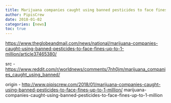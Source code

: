 ```yaml
---
title: Marijuana companies caught using banned pesticides to face fines up to $1-million
author: PipisCrew
date: 2018-01-02
categories: [news]
toc: true
---
```


https://www.theglobeandmail.com/news/national/marijuana-companies-caught-using-banned-pesticides-to-face-fines-up-to-1-million/article37465380/

src - https://www.reddit.com/r/worldnews/comments/7nh0jm/marijuana_companies_caught_using_banned/

origin - http://www.pipiscrew.com/2018/01/marijuana-companies-caught-using-banned-pesticides-to-face-fines-up-to-1-million/ marijuana-companies-caught-using-banned-pesticides-to-face-fines-up-to-1-million